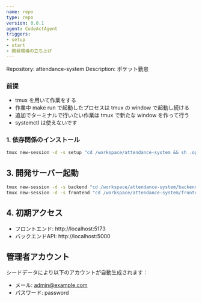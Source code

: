 ```yaml
---
name: repo
type: repo
version: 0.0.1
agent: CodeActAgent
triggers:
- setup
- start
- 開発環境の立ち上げ
---
```


Repository: attendance-system
Description: ポケット勤怠

### 前提

- tmux を用いて作業をする
- 作業中 make run で起動したプロセスは tmux の window で起動し続ける
- 追加でターミナルで行いたい作業は tmux で新たな window を作って行う
- systemctl は使えないです

### 1. 依存関係のインストール
```bash
tmux new-session -d -s setup "cd /workspace/attendance-system && sh .openhands/setup.sh"
```

## 3. 開発サーバー起動

```bash
tmux new-session -d -s backend "cd /workspace/attendance-system/backend && npm run dev"
tmux new-session -d -s frontend "cd /workspace/attendance-system/frontend && npm run dev"
```

## 4. 初期アクセス
- フロントエンド: http://localhost:5173
- バックエンドAPI: http://localhost:5000

## 管理者アカウント
シードデータにより以下のアカウントが自動生成されます：
- メール: admin@example.com
- パスワード: password